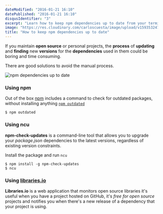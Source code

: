 ```yaml
---
dateModified: "2016-01-21 16:10"
datePublished: "2016-01-21 16:10"
disqusIdentifier: "3"
excerpt: "Learn how to keep npm dependencies up to date from your terminal using npm outdated, npm-check-updates ncu or with web applications like libraries.io"
image: "https://res.cloudinary.com/carloscuesta/image/upload/v1593532476/blog-featured-images/How_to_keep_npm_dependencies_up_to_date.png"
title: "How to keep npm dependencies up to date"
---
```


If you maintain **open source** or personal projects, the **process** of **updating** and **finding** new **versions** for the **dependencies** used in them could be boring and time consuming.

There are good solutions to avoid the manual process.

![npm dependencies up to date](https://res.cloudinary.com/carloscuesta/image/upload/v1453840290/fuyhmakd4wt9lik6d9jp.png)

### Using npm

Out of the box [npm](http://npmjs.org) includes a command to check for outdated packages, without installing anything [`npm outdated`](https://docs.npmjs.com/cli/outdated)

```
$ npm outdated
```

### Using ncu

**npm-check-updates** is a command-line tool that allows you to upgrade your *package.json* dependencies to the latest versions, regardless of existing version constraints.

Install the package and run `ncu`

```
$ npm install -g npm-check-updates
$ ncu
```

### Using [libraries.io](https://libraries.io)

**Libraries.io** is a web application that monitors open source libraries it's useful when you have a project hosted on GitHub, it's *free for open source* projects and notifies you when there's a new release of a dependency that your project is using.
